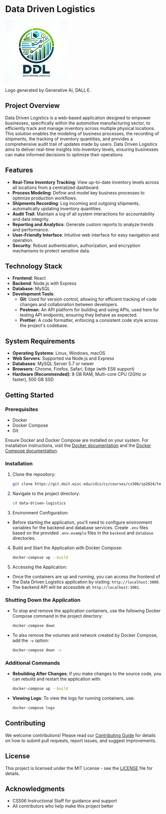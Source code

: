 # Data Driven Logistics

<img src="/assets/logo.png" alt="Data Driven Logistics Logo" width="200"/>

Logo generated by Generative AI, DALL·E.

## Project Overview

Data Driven Logistics is a web-based application designed to empower businesses, specifically within the automotive manufacturing sector, to efficiently track and manage inventory across multiple physical locations. This solution enables the modeling of business processes, the recording of shipments, the tracking of inventory quantities, and provides a comprehensive audit trail of updates made by users. Data Driven Logistics aims to deliver real-time insights into inventory levels, ensuring businesses can make informed decisions to optimize their operations.

## Features

- **Real-Time Inventory Tracking**: View up-to-date inventory levels across all locations from a centralized dashboard.
- **Process Modeling**: Define and model key business processes to optimize production workflows.
- **Shipments Recording**: Log incoming and outgoing shipments, automatically updating inventory quantities.
- **Audit Trail**: Maintain a log of all system interactions for accountability and data integrity.
- **Reporting and Analytics**: Generate custom reports to analyze trends and performance.
- **User-Friendly Interface**: Intuitive web interface for easy navigation and operation.
- **Security**: Robust authentication, authorization, and encryption mechanisms to protect sensitive data.

## Technology Stack

- **Frontend**: React
- **Backend**: Node.js with Express
- **Database**: MySQL
- **Development Tools**:
  - **Git**: Used for version control, allowing for efficient tracking of code changes and collaboration between developers.
  - **Postman**: An API platform for building and using APIs, used here for testing API endpoints, ensuring they behave as expected.
  - **Prettier**: A code formatter, enforcing a consistent code style across the project's codebase.

## System Requirements

- **Operating Systems**: Linux, Windows, macOS
- **Web Servers**: Supported via Node.js and Express
- **Databases**: MySQL Server 5.7 or newer
- **Browsers**: Chrome, Firefox, Safari, Edge (with ES6 support)
- **Hardware (Recommended)**: 8 GB RAM, Multi-core CPU (2GHz or faster), 500 GB SSD

## Getting Started

### Prerequisites

- Docker
- Docker Compose
- Git

Ensure Docker and Docker Compose are installed on your system. For installation instructions, visit the [Docker documentation](https://docs.docker.com/get-docker/) and the [Docker Compose documentation](https://docs.docker.com/compose/install/).

### Installation

1. Clone the repository:

   ```bash
   git clone https://git.doit.wisc.edu/cdis/cs/courses/cs506/sp2024/team/mondaywednesdaylecture/T_04/data-driven-logistics.git
   ```

2. Navigate to the project directory:

   ```bash
   cd data-driven-logistics
   ```

3. Environment Configuration:

- Before starting the application, you'll need to configure environment variables for the backend and database services. Create `.env` files based on the provided `.env.example` files in the `backend` and `database` directories.

4. Build and Start the Application with Docker Compose:

   ```bash
   docker-compose up --build
   ```

5. Accessing the Application:

- Once the containers are up and running, you can access the frontend of the Data Driven Logistics application by visiting: `http://localhost:3000`.
- The backend API will be accessible at: `http://localhost:3001`.

### Shutting Down the Application

- To stop and remove the application containers, use the following Docker Compose command in the project directory:

  ```bash
  docker-compose down
  ```

- To also remove the volumes and network created by Docker Compose, add the `-v` option:

  ```bash
  docker-compose down -v
  ```

### Additional Commands

- **Rebuilding After Changes**: If you make changes to the source code, you can rebuild and restart the application with:

  ```bash
  docker-compose up --build
  ```

- **Viewing Logs**: To view the logs for running containers, use:

  ```bash
  docker-compose logs
  ```

## Contributing

We welcome contributions! Please read our [Contributing Guide](CONTRIBUTING.md) for details on how to submit pull requests, report issues, and suggest improvements.

## License

This project is licensed under the MIT License - see the [LICENSE](LICENSE) file for details.

## Acknowledgments

- CS506 Instructional Staff for guidance and support
- All contributors who help make this project better
